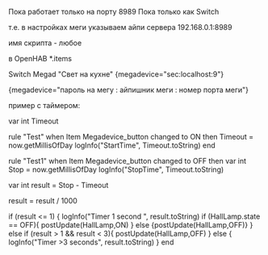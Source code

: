 Пока работает только на порту 8989
Пока только как Switch


т.е. в настройках меги указываем айпи сервера 192.168.0.1:8989

имя скрипта - любое

в OpenHAB *.items 

Switch Megad "Свет на кухне" {megadevice="sec:localhost:9"}

{megadevice="пароль на мегу : айпишник меги : номер порта меги"}

пример с таймером:


var int Timeout

rule "Test"
when Item Megadevice_button changed to ON then
 Timeout = now.getMillisOfDay
 logInfo("StartTime", Timeout.toString)
end

rule "Test1"
when Item Megadevice_button changed to OFF then
var int Stop = now.getMillisOfDay
 logInfo("StopTime", Timeout.toString)
 
 var int result = Stop - Timeout
 
 result = result / 1000
 
 if (result <= 1) {
 	logInfo("Timer 1 second ", result.toString)
 	 if (HallLamp.state == OFF){ postUpdate(HallLamp,ON) } else {postUpdate(HallLamp,OFF)}
 	}
 	else if (result > 1 && result < 3){
 		postUpdate(HallLamp,OFF)
 	} else {
 		logInfo("Timer >3 seconds", result.toString)
 	}
end
